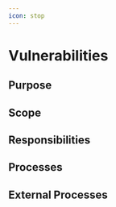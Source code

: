 ```yaml
---
icon: stop
---
```


# Vulnerabilities

## Purpose

## Scope

## Responsibilities

## Processes

## External Processes
